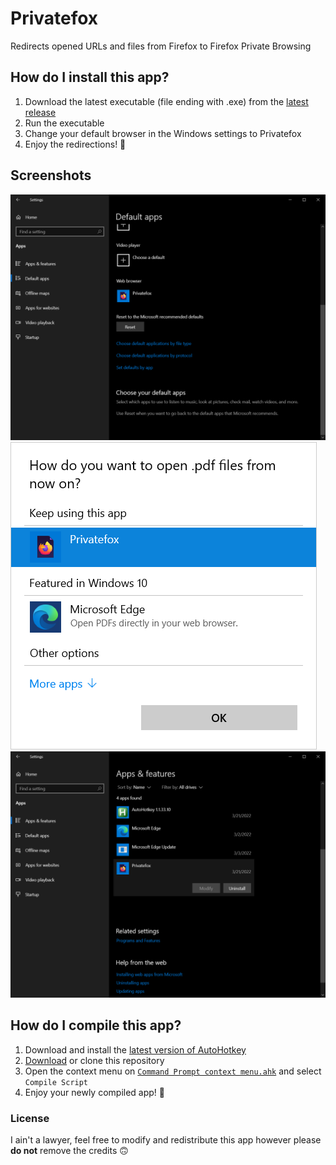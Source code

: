 # Privatefox
Redirects opened URLs and files from Firefox to Firefox Private Browsing

## How do I install this app?
1. Download the latest executable (file ending with .exe) from the [latest release](https://github.com/PolicyPuma4/Command-Prompt-context-menu/releases/latest)
1. Run the executable
1. Change your default browser in the Windows settings to Privatefox
1. Enjoy the redirections! 🥳

## Screenshots
![Windows default app settings](https://raw.githubusercontent.com/PolicyPuma4/Privatefox/main/Screenshots/Windows%20default%20app%20settings.png)
![Windows default app popup](https://raw.githubusercontent.com/PolicyPuma4/Privatefox/main/Screenshots/Windows%20default%20app%20popup.png)
![Windows uninstall settings](https://raw.githubusercontent.com/PolicyPuma4/Privatefox/main/Screenshots/Windows%20uninstall%20settings.png)

## How do I compile this app?
1. Download and install the [latest version of AutoHotkey](https://www.autohotkey.com/download/ahk-install.exe)
1. [Download](https://github.com/PolicyPuma4/Privatefox/archive/main.zip) or clone this repository
1. Open the context menu on [`Command Prompt context menu.ahk`](https://github.com/PolicyPuma4/Privatefox/blob/main/Privatefox.ahk) and select `Compile Script`
1. Enjoy your newly compiled app! 🥳

### License
I ain't a lawyer, feel free to modify and redistribute this app however please **do not** remove the credits 🙃
